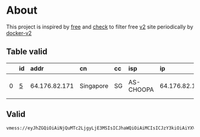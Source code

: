 
# About

This project is inspired by [free](https://github.com/freefq/free) and [check](https://github.com/yeahwu/check) to filter free [v2](https://github.com/v2fly/v2ray-core) site periodically by [docker-v2](https://hub.docker.com/r/v2ray/official)

    

## Table valid
|    | id                 | addr          | cn        | cc   | isp       | ip            | chatgpt          |
|---:|:-------------------|:--------------|:----------|:-----|:----------|:--------------|:-----------------|
|  0 | [5](config/5.json) | 64.176.82.171 | Singapore | SG   | AS-CHOOPA | 64.176.82.171 | Yes (Region: SG) |

## Valid
```
vmess://eyJhZGQiOiAiNjQuMTc2LjgyLjE3MSIsICJhaWQiOiAiMCIsICJzY3kiOiAiYXV0byIsICJob3N0IjogIm0ubGlua2VkaW4uY29tIiwgImlkIjogImU3ZDMzMTlhLTJhMjktNDZmNS1jZjc4LWY1MTUyZjg5YTU2YiIsICJuZXQiOiAid3MiLCAicGF0aCI6ICIvYWxleGRldmlsIiwgInBvcnQiOiAiMTA4NjciLCAicHMiOiAiZ2l0aHViLmNvbS9mcmVlZnEgLSBcdTdmOGVcdTU2ZmRcdTUyYTBcdTUyMjlcdTc5OGZcdTVjM2NcdTRlOWEgNSIsICJ0bHMiOiAibm9uZSIsICJzbmkiOiAiIiwgInR5cGUiOiAibm9uZSIsICJ2IjogIjIifQ==
```

